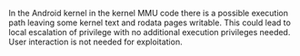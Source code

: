 In the Android kernel in the kernel MMU code there is a possible execution path leaving some kernel text and rodata pages writable. This could lead to local escalation of privilege with no additional execution privileges needed. User interaction is not needed for exploitation.
